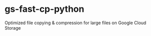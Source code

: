 # gs-fast-cp-python
Optimized file copying &amp; compression for large files on Google Cloud Storage
